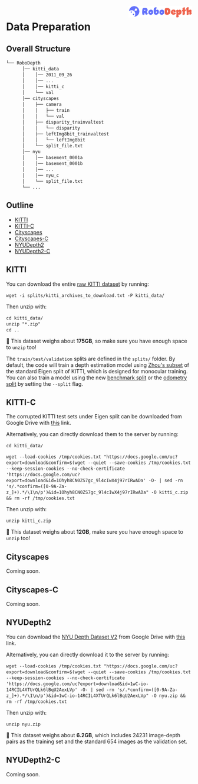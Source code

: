 <img src="../docs/figs/logo2.png" align="right" width="34%">

# Data Preparation

## Overall Structure
```shell
└── RoboDepth 
      │── kitti_data
      │    │── 2011_09_26
      │    │── ...
      │    │── kitti_c
      │    └── val
      │── cityscapes
      │    ├── camera
      │    │   ├── train
      │    │   └── val
      │    ├── disparity_trainvaltest
      │    │   └── disparity
      │    ├── leftImg8bit_trainvaltest
      │    │   └── leftImg8bit
      │    └── split_file.txt
      │── nyu
      │    │── basement_0001a
      │    │── basement_0001b
      │    │── ...
      │    │── nyu_c
      │    └── split_file.txt
      └── ...
```


## Outline
- [KITTI](#kitti)
- [KITTI-C](#kitti-c)
- [Cityscapes](#cityscapes)
- [Cityscapes-C](#cityscapes-c)
- [NYUDepth2](#nyudepth2)
- [NYUDepth2-C](#nyudepth2-c)



## KITTI
You can download the entire [raw KITTI dataset](http://www.cvlibs.net/datasets/kitti/raw_data.php) by running:
```shell
wget -i splits/kitti_archives_to_download.txt -P kitti_data/
```
Then unzip with:
```shell
cd kitti_data/
unzip "*.zip"
cd ..
```
:dart: This dataset weighs about **175GB**, so make sure you have enough space to `unzip` too!

The `train/test/validation` splits are defined in the `splits/` folder.
By default, the code will train a depth estimation model using [Zhou's subset](https://github.com/tinghuiz/SfMLearner) of the standard Eigen split of KITTI, which is designed for monocular training.
You can also train a model using the new [benchmark split](http://www.cvlibs.net/datasets/kitti/eval_depth.php?benchmark=depth_prediction) or the [odometry split](http://www.cvlibs.net/datasets/kitti/eval_odometry.php) by setting the `--split` flag.


## KITTI-C
The corrupted KITTI test sets under Eigen split can be downloaded from Google Drive with [this](https://drive.google.com/file/d/1Ohyh8CN0ZS7gc_9l4cIwX4j97rIRwADa/view?usp=sharing) link.

Alternatively, you can directly download them to the server by running:
```shell
cd kitti_data/
```
```shell
wget --load-cookies /tmp/cookies.txt "https://docs.google.com/uc?export=download&confirm=$(wget --quiet --save-cookies /tmp/cookies.txt --keep-session-cookies --no-check-certificate 'https://docs.google.com/uc?export=download&id=1Ohyh8CN0ZS7gc_9l4cIwX4j97rIRwADa' -O- | sed -rn 's/.*confirm=([0-9A-Za-z_]+).*/\1\n/p')&id=1Ohyh8CN0ZS7gc_9l4cIwX4j97rIRwADa" -O kitti_c.zip && rm -rf /tmp/cookies.txt
```
Then unzip with:
```shell
unzip kitti_c.zip
```
:dart: This dataset weighs about **12GB**, make sure you have enough space to `unzip` too!


## Cityscapes
Coming soon.


## Cityscapes-C
Coming soon.


## NYUDepth2
You can download the [NYU Depth Dataset V2](https://cs.nyu.edu/~silberman/datasets/nyu_depth_v2.html) from Google Drive with [this](https://drive.google.com/file/d/1wC-io-14RCIL4XTUrQLk6lBqU2AexLVp/view?usp=share_link) link. 

Alternatively, you can directly download it to the server by running:
```shell
wget --load-cookies /tmp/cookies.txt "https://docs.google.com/uc?export=download&confirm=$(wget --quiet --save-cookies /tmp/cookies.txt --keep-session-cookies --no-check-certificate 'https://docs.google.com/uc?export=download&id=1wC-io-14RCIL4XTUrQLk6lBqU2AexLVp' -O- | sed -rn 's/.*confirm=([0-9A-Za-z_]+).*/\1\n/p')&id=1wC-io-14RCIL4XTUrQLk6lBqU2AexLVp" -O nyu.zip && rm -rf /tmp/cookies.txt
```
Then unzip with:
```shell
unzip nyu.zip
```
:dart: This dataset weighs about **6.2GB**, which includes 24231 image-depth pairs as the training set and the standard 654 images as the validation set.


## NYUDepth2-C
Coming soon.


